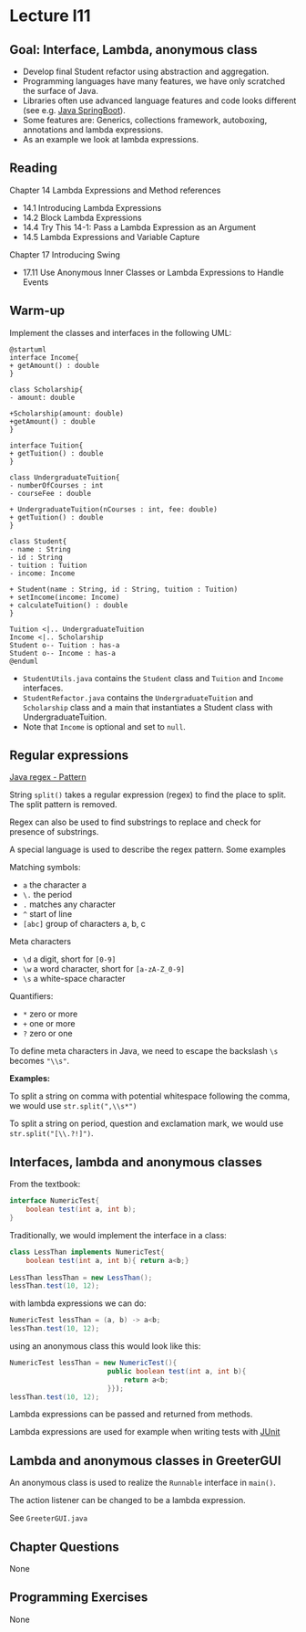# Lecture l11

## Goal: Interface, Lambda, anonymous class
- Develop final Student refactor using abstraction and aggregation.
- Programming languages have many features, we have only scratched the surface of Java.
- Libraries often use advanced language features and code looks different (see e.g. [Java SpringBoot](https://spring.io/quickstart)).
- Some features are: Generics, collections framework, autoboxing, annotations and lambda expressions.
- As an example we look at lambda expressions.

## Reading
Chapter 14 Lambda Expressions and Method references
- 14.1 Introducing Lambda Expressions
- 14.2 Block Lambda Expressions
- 14.4 Try This 14-1: Pass a Lambda Expression as an Argument
- 14.5 Lambda Expressions and Variable Capture

Chapter 17 Introducing Swing
- 17.11 Use Anonymous Inner Classes or Lambda Expressions to Handle Events

## Warm-up
Implement the classes and interfaces in the following UML:

```
@startuml
interface Income{
+ getAmount() : double
}

class Scholarship{
- amount: double

+Scholarship(amount: double)
+getAmount() : double
}

interface Tuition{
+ getTuition() : double
}

class UndergraduateTuition{
- numberOfCourses : int
- courseFee : double

+ UndergraduateTuition(nCourses : int, fee: double)
+ getTuition() : double
}

class Student{
- name : String
- id : String
- tuition : Tuition
- income: Income

+ Student(name : String, id : String, tuition : Tuition)
+ setIncome(income: Income)
+ calculateTuition() : double
}

Tuition <|.. UndergraduateTuition
Income <|.. Scholarship
Student o-- Tuition : has-a
Student o-- Income : has-a
@enduml
```

- `StudentUtils.java` contains the `Student` class and `Tuition`  and `Income` interfaces.
- `StudentRefactor.java` contains the `UndergraduateTuition` and `Scholarship` class and a main that instantiates a Student class with UndergraduateTuition.
- Note that `Income` is optional and set to `null`.

## Regular expressions

[Java regex - Pattern](https://docs.oracle.com/en/java/javase/17/docs/api/java.base/java/util/regex/Pattern.html)

String `split()` takes a regular expression (regex) to find the place to split. The split pattern is removed. 

Regex can also be used to find substrings to replace and check for presence of substrings.

A special language is used to describe the regex pattern. Some examples

Matching symbols:
- `a` the character a
- `\.` the period
- `.` matches any character
- `^` start of line
- `[abc]` group of characters a, b, c
	
Meta characters
- `\d` a digit, short for `[0-9]`
- `\w` a word character, short for `[a-zA-Z_0-9]`
- `\s` a white-space character

Quantifiers:
- `*` zero or more
- `+` one or more
- `?` zero or one

To define meta characters in Java, we need to escape the backslash `\s` becomes `"\\s"`.

**Examples:**

To split a string on comma with potential whitespace following the comma, we would use `str.split(",\\s*")`

To split a string on period, question and exclamation mark, we would use `str.split("[\\.?!]")`.

## Interfaces, lambda and anonymous classes
From the textbook:

```java
interface NumericTest{
	boolean test(int a, int b);
}
```

Traditionally, we would implement the interface in a class:

```java
class LessThan implements NumericTest{
	boolean test(int a, int b){ return a<b;}
	
LessThan lessThan = new LessThan();
lessThan.test(10, 12);
```

with lambda expressions we can do:

```java
NumericTest lessThan = (a, b) -> a<b;
lessThan.test(10, 12);
```

using an anonymous class this would look like this:

```java
NumericTest lessThan = new NumericTest(){
						public boolean test(int a, int b){
							return a<b;
						}});
lessThan.test(10, 12);
```

Lambda expressions can be passed and returned from methods.

Lambda expressions are used for example when writing tests with [JUnit](https://junit.org/junit5/docs/current/user-guide/#writing-tests-assertions)

## Lambda and anonymous classes in GreeterGUI

An anonymous class is used to realize the `Runnable` interface in `main()`.

The action listener can be changed to be a lambda expression.

See `GreeterGUI.java`


## Chapter Questions
None 

## Programming Exercises
None

